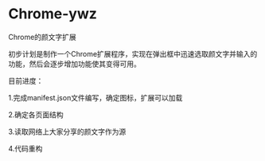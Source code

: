 # Chrome-ywz
Chrome的颜文字扩展

初步计划是制作一个Chrome扩展程序，实现在弹出框中迅速选取颜文字并输入的功能，然后会逐步增加功能使其变得可用。

目前进度：

1.完成manifest.json文件编写，确定图标，扩展可以加载

2.确定各页面结构

3.读取网络上大家分享的颜文字作为源

4.代码重构